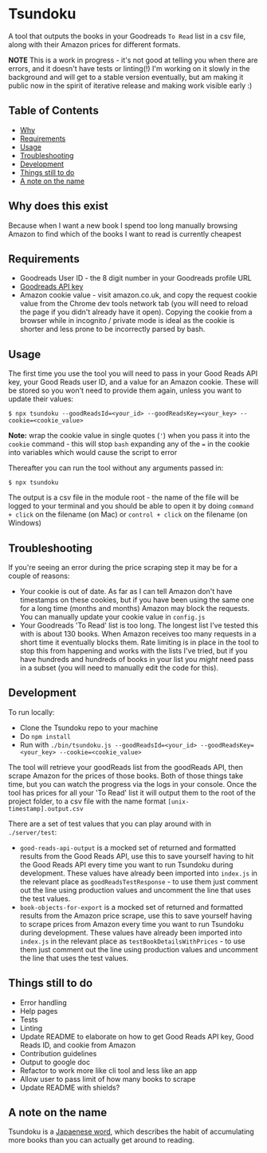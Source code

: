 
Tsundoku
==========
A tool that outputs the books in your Goodreads `To Read` list in a csv file, along with their Amazon prices for different formats.

**NOTE** This is a work in progress - it's not good at telling you when there are errors, and it doesn't have tests or linting(!) I'm working on it slowly in the background and will get to a stable version eventually, but am making it public now in the spirit of iterative release and making work visible early :)

Table of Contents
-----------------

 - [Why](#why-does-this-exist)
 - [Requirements](#requirements)
 - [Usage](#usage)
 - [Troubleshooting](#Troubleshooting)
 - [Development](#Development)
 - [Things still to do](#things-still-todo)
 - [A note on the name](#a-note-on-the-name)

Why does this exist
------------

Because when I want a new book I spend too long manually browsing Amazon to find which of the books I want to read is currently cheapest

Requirements
------------

 - Goodreads User ID - the 8 digit number in your Goodreads profile URL
 - [Goodreads API key](https://www.goodreads.com/api/keys)
 - Amazon cookie value - visit amazon.co.uk, and copy the request cookie value from the Chrome dev tools network tab (you will need to reload the page if you didn't already have it open). Copying the cookie from a browser while in incognito / private mode is ideal as the cookie is shorter and less prone to be incorrectly parsed by bash.

Usage
-----

The first time you use the tool you will need to pass in your Good Reads API key, your Good Reads user ID, and a value for an Amazon cookie. These will be stored so you won't need to provide them again, unless you want to update their values:

```
$ npx tsundoku --goodReadsId=<your_id> --goodReadsKey=<your_key> --cookie=<cookie_value>
```

**Note:** wrap the cookie value in single quotes (`'`) when you pass it into the `cookie` command - this will stop `bash` expanding any of the `=` in the cookie into variables which would cause the script to error

Thereafter you can run the tool without any arguments passed in:

```
$ npx tsundoku
```

The output is a csv file in the module root - the name of the file will be logged to your terminal and you should be able to open it by doing `command + click` on the filename (on Mac) or `control + click` on the filename (on Windows)

Troubleshooting
-----

If you're seeing an error during the price scraping step it may be for a couple of reasons:
- Your cookie is out of date. As far as I can tell Amazon don't have timestamps on these cookies, but if you have been using the same one for a long time (months and months) Amazon may block the requests. You can manually update your cookie value in `config.js`
- Your Goodreads 'To Read' list is too long. The longest list I've tested this with is about 130 books. When Amazon receives too many requests in a short time it eventually blocks them. Rate limiting is in place in the tool to stop this from happening and works with the lists I've tried, but if you have hundreds and hundreds of books in your list you _might_ need pass in a subset (you will need to manually edit the code for this).

Development
-----

To run locally:

 - Clone the Tsundoku repo to your machine
 - Do `npm install`
 - Run with `./bin/tsundoku.js --goodReadsId=<your_id> --goodReadsKey=<your_key> --cookie=<cookie_value>`

 The tool will retrieve your goodReads list from the goodReads API, then scrape Amazon for the prices of those books. Both of those things take time, but you can watch the progress via the logs in your console. Once the tool has prices for all your 'To Read' list it will output them to the root of the project folder, to a csv file with the name format `[unix-timestamp].output.csv`

There are a set of test values that you can play around with in `./server/test`:

 - `good-reads-api-output` is a mocked set of returned and formatted results from the Good Reads API, use this to save yourself having to hit the Good Reads API every time you want to run Tsundoku during development. These values have already been imported into `index.js` in the relevant place as `goodReadsTestResponse` - to use them just comment out the line using production values and uncomment the line that uses the test values.
 - `book-objects-for-export` is a mocked set of returned and formatted results from the Amazon price scrape, use this to save yourself having to scrape prices from Amazon every time you want to run Tsundoku during development. These values have already been imported into `index.js` in the relevant place as `testBookDetailsWithPrices` - to use them just comment out the line using production values and uncomment the line that uses the test values.
 

Things still to do
---------------------

 - Error handling
 - Help pages
 - Tests
 - Linting
 - Update README to elaborate on how to get Good Reads API key, Good Reads ID, and cookie from Amazon
 - Contribution guidelines
 - Output to google doc
 - Refactor to work more like cli tool and less like an app
 - Allow user to pass limit of how many books to scrape
 - Update README with shields?
 
A note on the name
---------------------

Tsundoku is a [Japaenese word](https://theculturetrip.com/asia/japan/articles/theres-a-special-japanese-word-for-people-addicted-to-buying-books/), which describes the habit of accumulating more books than you can actually get around to reading.
